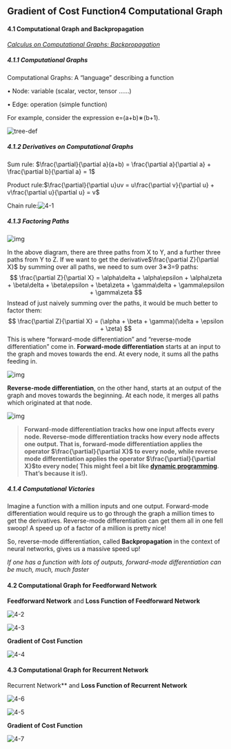 ## **Gradient of Cost Function**4	Computational Graph

#### 4.1 	Computational Graph and Backpropagation

[*Calculus on Computational Graphs: Backpropagation*](https://colah.github.io/posts/2015-08-Backprop/)

##### 4.1.1 	Computational Graphs

Computational Graphs: A “language” describing a function

• Node: variable (scalar, vector, tensor ……)

• Edge: operation (simple function) 

For example, consider the expression e=(a+b)∗(b+1).

![tree-def](https://github.com/haoyuheng/MLDS_notebook/raw/master/assets/tree-def.png?raw=true)

##### 4.1.2	Derivatives on Computational Graphs

Sum rule: $\frac{\partial}{\partial a}(a+b) = \frac{\partial a}{\partial a} + \frac{\partial b}{\partial a} = 1$

Product rule:$\frac{\partial}{\partial u}uv = u\frac{\partial v}{\partial u} + v\frac{\partial u}{\partial u} = v$

Chain rule:![4-1](https://github.com/haoyuheng/MLDS_notebook/raw/master/assets/4-1.png?raw=true)

##### 4.1.3	Factoring Paths

![img](https://github.com/haoyuheng/MLDS_notebook/raw/master/assets/chain-def-greek.png?raw=true)

In the above diagram, there are three paths from X to Y, and a further three paths from Y to Z. If we want to get the derivative$\frac{\partial Z}{\partial X}$ by summing over all paths, we need to sum over 3∗3=9 paths:
$$
\frac{\partial Z}{\partial X} = \alpha\delta + \alpha\epsilon + \alpha\zeta + \beta\delta + \beta\epsilon + \beta\zeta + \gamma\delta + \gamma\epsilon + \gamma\zeta
$$
Instead of just naively summing over the paths, it would be much better to factor them:
$$
\frac{\partial Z}{\partial X} = (\alpha + \beta + \gamma)(\delta + \epsilon + \zeta)
$$
This is where “forward-mode differentiation” and “reverse-mode differentiation” come in.
**Forward-mode differentiation** starts at an input to the graph and moves towards the end.  At every node, it sums all the paths feeding in.

![img](https://github.com/haoyuheng/MLDS_notebook/raw/master/assets/chain-forward-greek.png?raw=true)

**Reverse-mode differentiation**, on the other hand, starts at an output of the graph and moves towards the beginning.  At each node, it merges all paths which originated at that node.

![img](https://github.com/haoyuheng/MLDS_notebook/raw/master/assets/chain-backward-greek.png?raw=true)

> **Forward-mode differentiation tracks how one input affects every node. Reverse-mode differentiation tracks how every node affects one output. That is, forward-mode differentiation applies the operator $\frac{\partial}{\partial X}$ to every node, while reverse mode differentiation applies the operator $\frac{\partial}{\partial X}$to every node( This might feel a bit like [dynamic programming](https://en.wikipedia.org/wiki/Dynamic_programming). That’s because it is!).**

##### 4.1.4	Computational Victories

 Imagine a function with a million inputs and one output. Forward-mode differentiation would require us to go through the graph a million times to get the derivatives. Reverse-mode differentiation can get them all in one fell swoop! A speed up of a factor of a million is pretty nice!

So, reverse-mode differentiation, called **Backpropagation** in the context of neural networks, gives us a massive speed up!

*If one has a function with lots of outputs, forward-mode differentiation can be much, much, much faster*

#### 4.2		 Computational Graph for Feedforward Network

**Feedforward Network** and **Loss Function of Feedforward Network**

![4-2](https://github.com/haoyuheng/MLDS_notebook/raw/master/assets/4-2.png?raw=true)

![4-3](https://github.com/haoyuheng/MLDS_notebook/raw/master/assets/4-3.png?raw=true)

**Gradient of Cost Function**

![4-4](https://github.com/haoyuheng/MLDS_notebook/raw/master/assets/4-4.png?raw=true)

#### 4.3 	Computational Graph for Recurrent Network

Recurrent Network** and **Loss Function of Recurrent Network**

![4-6](https://github.com/haoyuheng/MLDS_notebook/raw/master/assets/4-6.png?raw=true)

![4-5](https://github.com/haoyuheng/MLDS_notebook/raw/master/assets/4-5.png?raw=true)

**Gradient of Cost Function**

![4-7](https://github.com/haoyuheng/MLDS_notebook/raw/master/assets/4-7.png?raw=true)